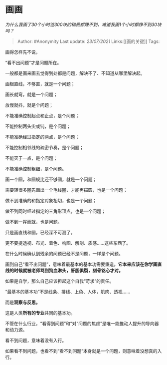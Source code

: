 # 画画
*为什么我画了30个小时连300块的稿费都赚不到，难道我画1个小时都挣不到30块吗？*

> Author: #Anonymity
> Last update: *23/07/2021*
> Links:[[画的关键]]
> Tags:

画得怎样先不说，

“看不出问题”才是问题所在。

一般都是画来画去觉得到处都是问题，解决不了、不知道从哪里解决起。

画根直线，不够直，就是一个问题；

画长就弯，就是一个问题；

放慢就抖，就是个问题；

不能准确控制起点和止点，是个问题；

不能控制两头尖或钝，是个问题；

不能准确经过指定的两点，是个问题；

不能控制相邻线的疏密节奏，是个问题；

不能灭于一点，是个问题；

不能准确控制粗细，是个问题。

画一个圆，和圆规比还不够圆，就是一个问题；

需要转很多圈先画出一个毛线圈，才能再描圆，也是一个问题；

做不到准确的和指定对象相切，也是一个问题；

做不到同时经过指定的三角形顶点，也是一个问题；

做不到一挥而就，也是问题。

只是画直线和圆，已经深不可测了。

更不要提透视、布光、着色、构图、解剖、质感……这些东西了。

在什么时候确认到残余的问题已经不是问题，一样是个问题。

画到自己“看不出问题”，意味着最基本的基本功需要重造。**它本来应该在你学画直线的时候就被老师骂到狗血淋头，肝胆俱裂，刻骨铭心才对。**

如果是自学，那么自己应该担起这个自我“苛求”的责任。

“最基本的基本功”不是线条、排线、上色、人体，肌肉、透视……

而是**观察与反思。**

这是人类**所有的专业**共同的基本功。

不管在什么行业，“看得到问题”和“对“问题的焦虑”是唯一能推动人提升的导向器和动力源。

看不到问题，意味着没有入行。

如果看不到问题，也看不到“看不到问题”本身就是一个问题，则意味着没想真的入行。
